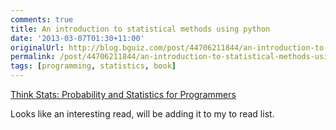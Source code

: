 ```yaml
---
comments: true
title: An introduction to statistical methods using python
date: '2013-03-07T01:30+11:00'
originalUrl: http://blog.bguiz.com/post/44706211844/an-introduction-to-statistical-methods-using-python
permalink: /post/44706211844/an-introduction-to-statistical-methods-using-python/
tags: [programming, statistics, book]
---
```


<p><a href="http://www.greenteapress.com/thinkstats/html/index.html" target="_blank">Think Stats: Probability and Statistics for Programmers</a></p>
<p>Looks like an interesting read, will be adding it to my to read list.</p>